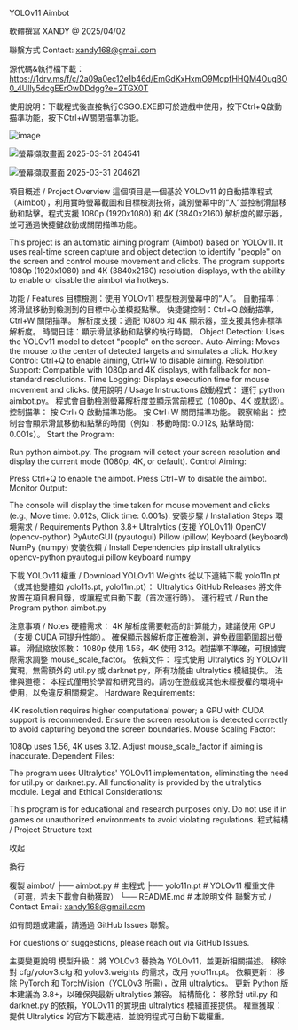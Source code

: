 YOLOv11 Aimbot

軟體撰寫 XANDY @ 2025/04/02

聯繫方式 Contact: xandy168@gmail.com 

源代碼&執行檔下載：https://1drv.ms/f/c/2a09a0ec12e1b46d/EmGdKxHxmO9MqpfHHQM4OugBO0_4Ully5dcgEErOwDDdgg?e=2TGX0T

使用說明：下載程式後直接執行CSGO.EXE即可於遊戲中使用，按下Ctrl+Q啟動描準功能，按下Ctrl+W關閉描準功能。

![image](https://github.com/user-attachments/assets/f9ef23cd-4745-4a3d-b3f8-b03311e6621c)

![螢幕擷取畫面 2025-03-31 204541](https://github.com/user-attachments/assets/74cf2378-04b6-4d77-9271-e460ff12ba82)

![螢幕擷取畫面 2025-03-31 204621](https://github.com/user-attachments/assets/51d01a1b-ff35-4dfb-9d37-3cd4ed85411f)

項目概述 / Project Overview
這個項目是一個基於 YOLOv11 的自動描準程式（Aimbot），利用實時螢幕截圖和目標檢測技術，識別螢幕中的“人”並控制滑鼠移動和點擊。程式支援 1080p (1920x1080) 和 4K (3840x2160) 解析度的顯示器，並可通過快捷鍵啟動或關閉描準功能。

This project is an automatic aiming program (Aimbot) based on YOLOv11. It uses real-time screen capture and object detection to identify "people" on the screen and control mouse movement and clicks. The program supports 1080p (1920x1080) and 4K (3840x2160) resolution displays, with the ability to enable or disable the aimbot via hotkeys.

功能 / Features
目標檢測：使用 YOLOv11 模型檢測螢幕中的“人”。
自動描準：將滑鼠移動到檢測到的目標中心並模擬點擊。
快捷鍵控制：Ctrl+Q 啟動描準，Ctrl+W 關閉描準。
解析度支援：適配 1080p 和 4K 顯示器，並支援其他非標準解析度。
時間日誌：顯示滑鼠移動和點擊的執行時間。
Object Detection: Uses the YOLOv11 model to detect "people" on the screen.
Auto-Aiming: Moves the mouse to the center of detected targets and simulates a click.
Hotkey Control: Ctrl+Q to enable aiming, Ctrl+W to disable aiming.
Resolution Support: Compatible with 1080p and 4K displays, with fallback for non-standard resolutions.
Time Logging: Displays execution time for mouse movement and clicks.
使用說明 / Usage Instructions
啟動程式：
運行 python aimbot.py。
程式會自動檢測螢幕解析度並顯示當前模式（1080p、4K 或默認）。
控制描準：
按 Ctrl+Q 啟動描準功能。
按 Ctrl+W 關閉描準功能。
觀察輸出：
控制台會顯示滑鼠移動和點擊的時間（例如：移動時間: 0.012s, 點擊時間: 0.001s）。
Start the Program:

Run python aimbot.py.
The program will detect your screen resolution and display the current mode (1080p, 4K, or default).
Control Aiming:

Press Ctrl+Q to enable the aimbot.
Press Ctrl+W to disable the aimbot.
Monitor Output:

The console will display the time taken for mouse movement and clicks (e.g., Move time: 0.012s, Click time: 0.001s).
安裝步驟 / Installation Steps
環境需求 / Requirements
Python 3.8+
Ultralytics (支援 YOLOv11)
OpenCV (opencv-python)
PyAutoGUI (pyautogui)
Pillow (pillow)
Keyboard (keyboard)
NumPy (numpy)
安裝依賴 / Install Dependencies
pip install ultralytics opencv-python pyautogui pillow keyboard numpy

下載 YOLOv11 權重 / Download YOLOv11 Weights
從以下連結下載 yolo11n.pt（或其他變體如 yolo11s.pt, yolo11m.pt）：
Ultralytics GitHub Releases
將文件放置在項目根目錄，或讓程式自動下載（首次運行時）。
運行程式 / Run the Program
python aimbot.py

注意事項 / Notes
硬體需求：
4K 解析度需要較高的計算能力，建議使用 GPU（支援 CUDA 可提升性能）。
確保顯示器解析度正確檢測，避免截圖範圍超出螢幕。
滑鼠縮放係數：
1080p 使用 1.56，4K 使用 3.12。若描準不準確，可根據實際需求調整 mouse_scale_factor。
依賴文件：
程式使用 Ultralytics 的 YOLOv11 實現，無需額外的 util.py 或 darknet.py，所有功能由 ultralytics 模組提供。
法律與道德：
本程式僅用於學習和研究目的。請勿在遊戲或其他未經授權的環境中使用，以免違反相關規定。
Hardware Requirements:

4K resolution requires higher computational power; a GPU with CUDA support is recommended.
Ensure the screen resolution is detected correctly to avoid capturing beyond the screen boundaries.
Mouse Scaling Factor:

1080p uses 1.56, 4K uses 3.12. Adjust mouse_scale_factor if aiming is inaccurate.
Dependent Files:

The program uses Ultralytics' YOLOv11 implementation, eliminating the need for util.py or darknet.py. All functionality is provided by the ultralytics module.
Legal and Ethical Considerations:

This program is for educational and research purposes only. Do not use it in games or unauthorized environments to avoid violating regulations.
程式結構 / Project Structure
text

收起

換行

複製
aimbot/
├── aimbot.py         # 主程式
├── yolo11n.pt       # YOLOv11 權重文件（可選，若未下載會自動獲取）
└── README.md        # 本說明文件
聯繫方式 / Contact
Email: xandy168@gmail.com

如有問題或建議，請通過 GitHub Issues 聯繫。

For questions or suggestions, please reach out via GitHub Issues.

主要變更說明
模型升級：
將 YOLOv3 替換為 YOLOv11，並更新相關描述。
移除對 cfg/yolov3.cfg 和 yolov3.weights 的需求，改用 yolo11n.pt。
依賴更新：
移除 PyTorch 和 TorchVision（YOLOv3 所需），改用 ultralytics。
更新 Python 版本建議為 3.8+，以確保與最新 ultralytics 兼容。
結構簡化：
移除對 util.py 和 darknet.py 的依賴，YOLOv11 的實現由 ultralytics 模組直接提供。
權重獲取：
提供 Ultralytics 的官方下載連結，並說明程式可自動下載權重。
